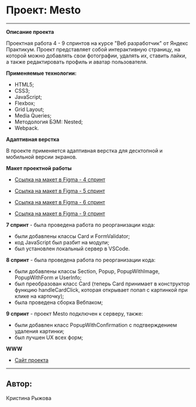 # Проект: Mesto

__________________________________________________________________

**Описание проекта**

Проектная работа 4 - 9 спринтов на курсе "Веб разработчик" от Яндекс Практикум.
Проект представляет собой интерактивную страницу, на которой можно добавлять свои фотографии, удалять их, ставить лайки, а также редактировать профиль и аватар пользователя.

**Применяемые технологии:**

   - HTML5;
   - CSS3;
   - JavaScript;
   - Flexbox;
   - Grid Layout;
   - Media Queries;
   - Методология БЭМ: Nested;
   - Webpack.

**Адаптивная верстка**

В проекте применяется адаптивная верстка для десктопной и мобильной версии экранов.

**Макет проектной работы**

   - [Ссылка на макет в Figma - 4 спринт](https://www.figma.com/file/2cn9N9jSkmxD84oJik7xL7/JavaScript.-Sprint-4?node-id=0%3A1)

   - [Ссылка на макет в Figma - 5 спринт](https://www.figma.com/file/bjyvbKKJN2naO0ucURl2Z0/JavaScript.-Sprint-5?node-id=0%3A1)

   - [Ссылка на макет в Figma - 6 спринт](https://www.figma.com/file/kRVLKwYG3d1HGLvh7JFWRT/JavaScript.-Sprint-6?node-id=0%3A1)

   - [Ссылка на макет в Figma - 9 спринт](https://www.figma.com/file/PSdQFRHoxXJFs2FH8IXViF/JavaScript.-Sprint-9?node-id=0%3A1&mode=dev)

   **7 спринт** - была проведена работа по реорганизации кода:
   - были добавлены классы Card и FormValidator;
   - код JavaScript был разбит на модули;
   - был установлен локальный сервер в VSCode.

   **8 спринт** - была проведена работа по реорганизации кода:
   - были добавлены классы Section, Popup, PopupWithImage, PopupWithForm и UserInfo;
   - был преобразован класс Card (теперь Card принимает в конструктор функцию handleCardClick, которая открывает попап с картинкой при клике на карточку);
   - была проведена сборка Вебпаком;

   **9 спринт** - проект Mesto подключен к серверу, также:
   - были добавлен класс PopupWithConfirmation с подтверждением удаления картинки;
   - был лучшен UX всех форм;

**WWW**

   - [Сайт проекта](https://kristinaryzhova.github.io/mesto/)
________________________________________________________________

## Автор:
Кристина Рыжова